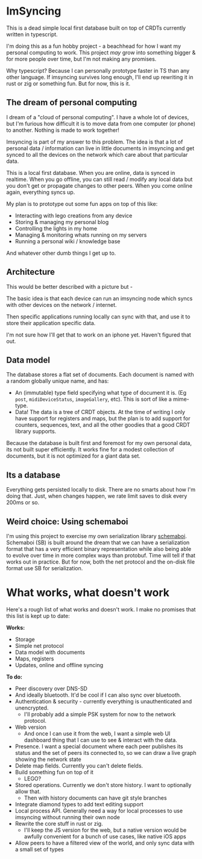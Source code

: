 # ImSyncing

This is a dead simple local first database built on top of CRDTs currently written in typescript.

I'm doing this as a fun hobby project - a beachhead for how I want my personal computing to work. This project *may* grow into something bigger & for more people over time, but I'm not making any promises.

Why typescript? Because I can personally prototype faster in TS than any other language. If imsyncing survives long enough, I'll end up rewriting it in rust or zig or something fun. But for now, this is it.


## The dream of personal computing

I dream of a "cloud of personal computing". I have a whole lot of devices, but I'm furious how difficult it is to move data from one computer (or phone) to another. Nothing is made to work together!

Imsyncing is part of my answer to this problem. The idea is that a lot of personal data / information can live in little documents in imsyncing and get synced to all the devices on the network which care about that particular data.

This is a local first database. When you are online, data is synced in realtime. When you go offline, you can still read / modify any local data but you don't get or propagate changes to other peers. When you come online again, everything syncs up.

My plan is to prototype out some fun apps on top of this like:

- Interacting with lego creations from any device
- Storing & managing my personal blog
- Controlling the lights in my home
- Managing & monitoring whats running on my servers
- Running a personal wiki / knowledge base

And whatever other dumb things I get up to.


## Architecture

This would be better described with a picture but -

The basic idea is that each device can run an imsyncing node which syncs with other devices on the network / internet.

Then specific applications running locally can sync with that, and use it to store their application specific data.

I'm not sure how I'll get that to work on an iphone yet. Haven't figured that out.


## Data model

The database stores a flat set of documents. Each document is named with a random globally unique name, and has:

- An (immutable) type field specifying what type of document it is. (Eg `post`, `midiDeviceStatus`, `imageGallery`, etc). This is sort of like a mime-type.
- Data! The data is a tree of CRDT objects. At the time of writing I only have support for registers and maps, but the plan is to add support for counters, sequences, text, and all the other goodies that a good CRDT library supports.

Because the database is built first and foremost for my own personal data, its not built super efficiently. It works fine for a modest collection of documents, but it is not optimized for a giant data set.


## Its a database

Everything gets persisted locally to disk. There are no smarts about how I'm doing that. Just, when changes happen, we rate limit saves to disk every 200ms or so.


## Weird choice: Using schemaboi

I'm using this project to exercise my own serialization library [schemaboi](https://github.com/josephg/schemaboi/). Schemaboi (SB) is built around the dream that we can have a serialization format that has a very efficient binary representation while also being able to evolve over time in more complex ways than protobuf. Time will tell if that works out in practice. But for now, both the net protocol and the on-disk file format use SB for serialization.


# What works, what doesn't work

Here's a rough list of what works and doesn't work. I make no promises that this list is kept up to date:

**Works:**

- Storage
- Simple net protocol
- Data model with documents
- Maps, registers
- Updates, online and offline syncing

**To do:**

- Peer discovery over DNS-SD
- And ideally bluetooth. It'd be cool if I can also sync over bluetooth.
- Authentication & security - currently everything is unauthenticated and unencrypted.
  - I'll probably add a simple PSK system for now to the network protocol.
- Web version
  - And once I can use it from the web, I want a simple web UI dashboard thing that I can use to see & interact with the data.
- Presence. I want a special document where each peer publishes its status and the set of peers its connected to, so we can draw a live graph showing the network state
- Delete map fields. Currently you can't delete fields.
- Build something fun on top of it
  - LEGO?
- Stored operations. Currently we don't store history. I want to optionally allow that.
  - Then with history documents can have git style branches
- Integrate diamond types to add text editing support
- Local process API. Generally need a way for local processes to use imsyncing without running their own node
- Rewrite the core stuff in rust or zig.
  - I'll keep the JS version for the web, but a native version would be awfully convenient for a bunch of use cases, like native iOS apps
- Allow peers to have a filtered view of the world, and only sync data with a small set of types

